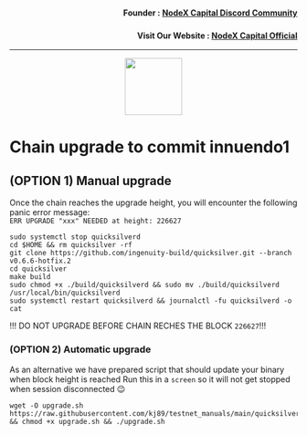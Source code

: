 <h3><p style="font-size:14px" align="right">Founder :
<a href="https://discord.gg/nodexcapital" target="_blank">NodeX Capital Discord Community</a></p></h3>
<h3><p style="font-size:14px" align="right">Visit Our Website :
<a href="https://discord.gg/nodexcapital" target="_blank">NodeX Capital Official</a></p></h3>
<hr>

<p align="center">
  <img height="100" height="auto" src="https://user-images.githubusercontent.com/50621007/166148846-93575afe-e3ce-4ca5-a3f7-a21e8a8609cb.png">
</p>

# Chain upgrade to commit innuendo1
## (OPTION 1) Manual upgrade
Once the chain reaches the upgrade height, you will encounter the following panic error message:\
`ERR UPGRADE "xxx" NEEDED at height: 226627`
```
sudo systemctl stop quicksilverd
cd $HOME && rm quicksilver -rf
git clone https://github.com/ingenuity-build/quicksilver.git --branch v0.6.6-hotfix.2
cd quicksilver
make build
sudo chmod +x ./build/quicksilverd && sudo mv ./build/quicksilverd /usr/local/bin/quicksilverd
sudo systemctl restart quicksilverd && journalctl -fu quicksilverd -o cat
```

!!! DO NOT UPGRADE BEFORE CHAIN RECHES THE BLOCK `226627`!!!

### (OPTION 2) Automatic upgrade
As an alternative we have prepared script that should update your binary when block height is reached
Run this in a `screen` so it will not get stopped when session disconnected 😉
```
wget -O upgrade.sh https://raw.githubusercontent.com/kj89/testnet_manuals/main/quicksilver/innuendo/upgrade/226627/upgrade.sh && chmod +x upgrade.sh && ./upgrade.sh
```
